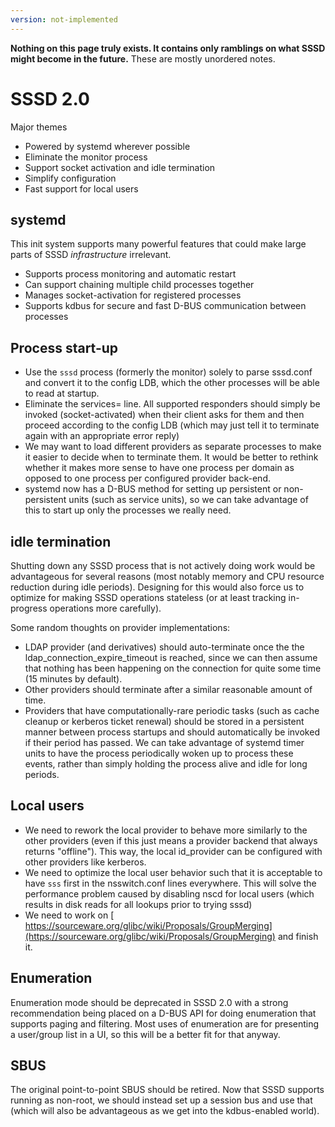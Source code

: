 ```yaml
---
version: not-implemented
---
```


**Nothing on this page truly exists. It contains only ramblings on what SSSD might become in the future.** These are mostly unordered notes.

# SSSD 2.0

Major themes

  - Powered by systemd wherever possible
  - Eliminate the monitor process
  - Support socket activation and idle termination
  - Simplify configuration
  - Fast support for local users

## systemd

This init system supports many powerful features that could make large parts of SSSD *infrastructure* irrelevant.

  - Supports process monitoring and automatic restart
  - Can support chaining multiple child processes together
  - Manages socket-activation for registered processes
  - Supports kdbus for secure and fast D-BUS communication between processes

## Process start-up

  - Use the `sssd` process (formerly the monitor) solely to parse sssd.conf and convert it to the config LDB, which the other processes will be able to read at startup.
  - Eliminate the services= line. All supported responders should simply be invoked (socket-activated) when their client asks for them and then proceed according to the config LDB (which may just tell it to terminate again with an appropriate error reply)
  - We may want to load different providers as separate processes to make it easier to decide when to terminate them. It would be better to rethink whether it makes more sense to have one process per domain as opposed to one process per configured provider back-end.
  - systemd now has a D-BUS method for setting up persistent or non-persistent units (such as service units), so we can take advantage of this to start up only the processes we really need.

## idle termination

Shutting down any SSSD process that is not actively doing work would be advantageous for several reasons (most notably memory and CPU resource reduction during idle periods). Designing for this would also force us to optimize for making SSSD operations stateless (or at least tracking in-progress operations more carefully).

Some random thoughts on provider implementations:

  - LDAP provider (and derivatives) should auto-terminate once the the ldap_connection_expire_timeout is reached, since we can then assume that nothing has been happening on the connection for quite some time (15 minutes by default).
  - Other providers should terminate after a similar reasonable amount of time.
  - Providers that have computationally-rare periodic tasks (such as cache cleanup or kerberos ticket renewal) should be stored in a persistent manner between process startups and should automatically be invoked if their period has passed. We can take advantage of systemd timer units to have the process periodically woken up to process these events, rather than simply holding the process alive and idle for long periods.

## Local users

  - We need to rework the local provider to behave more similarly to the other providers (even if this just means a provider backend that always returns "offline"). This way, the local id_provider can be configured with other providers like kerberos.
  - We need to optimize the local user behavior such that it is acceptable to have `sss` first in the nsswitch.conf lines everywhere. This will solve the performance problem caused by disabling nscd for local users (which results in disk reads for all lookups prior to trying sssd)
  - We need to work on [​https://sourceware.org/glibc/wiki/Proposals/GroupMerging](https://sourceware.org/glibc/wiki/Proposals/GroupMerging) and finish it.

## Enumeration

Enumeration mode should be deprecated in SSSD 2.0 with a strong recommendation being placed on a D-BUS API for doing enumeration that supports paging and filtering. Most uses of enumeration are for presenting a user/group list in a UI, so this will be a better fit for that anyway.

## SBUS

The original point-to-point SBUS should be retired. Now that SSSD supports running as non-root, we should instead set up a session bus and use that (which will also be advantageous as we get into the kdbus-enabled world).
